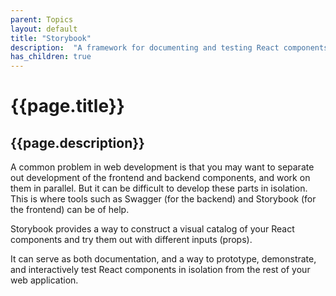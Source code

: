 ```yaml
---
parent: Topics
layout: default
title: "Storybook"
description:  "A framework for documenting and testing React components"
has_children: true
---
```


# {{page.title}}
## {{page.description}}

A common problem in web development is that you may want to separate out development of the frontend and backend components, and work on them in parallel.
But it can be difficult to develop these parts in isolation.  This is where tools such as Swagger (for the backend) and Storybook (for the frontend) can be of help.

Storybook provides a way to construct a visual catalog of your React components and try them out with different inputs (props).

It can serve as both documentation, and a way to prototype, demonstrate, and interactively test React components in isolation from the 
rest of your web application.

